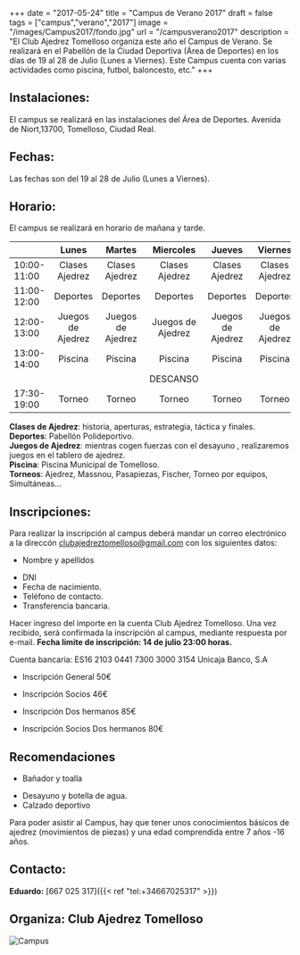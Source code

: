 +++
date = "2017-05-24"
title = "Campus de Verano 2017"
draft = false
tags = ["campus","verano","2017"]
image = "/images/Campus2017/fondo.jpg"
url = "/campusverano2017"
description = "El Club Ajedrez Tomelloso organiza este año el Campus de Verano. Se realizará en el Pabellón de la Ciudad Deportiva (Área de Deportes) en los días de 19 al 28 de Julio (Lunes a Viernes). Este Campus cuenta con varias actividades como piscina, futbol, baloncesto, etc."
+++


## Instalaciones:

El campus se realizará en las instalaciones del Área de Deportes. Avenida de Niort,13700, Tomelloso, Ciudad Real.

## Fechas: 

Las fechas son del 19 al 28 de Julio (Lunes a Viernes).

## Horario:

El campus se realizará en horario de mañana y tarde.

|      | Lunes | Martes | Miercoles | Jueves | Viernes |
| :------- | :----------:| :-----:|:----------:| :-----:|:----------:|
|10:00-11:00   | Clases Ajedrez    | Clases Ajedrez   | Clases Ajedrez | Clases Ajedrez | Clases Ajedrez |
| 11:00-12:00  | Deportes    | Deportes   | Deportes | Deportes | Deportes |
| 12:00-13:00  |  Juegos de Ajedrez    | Juegos de Ajedrez   | Juegos de Ajedrez | Juegos de Ajedrez | Juegos de Ajedrez |
| 13:00-14:00  |   Piscina    | Piscina    | Piscina  | Piscina  | Piscina  |
|   |   | |   DESCANSO     | |
| 17:30-19:00  |   Torneo    | Torneo   | Torneo | Torneo | Torneo |

**Clases de Ajedrez**: historia, aperturas, estrategia, táctica y finales.  
**Deportes**: Pabellón Polideportivo.  
**Juegos de Ajedrez**: mientras cogen fuerzas con el desayuno , realizaremos juegos en el tablero de ajedrez.  
**Piscina**: Piscina Municipal de Tomelloso.  
**Torneos**: Ajedrez, Massnou, Pasapiezas, Fischer, Torneo por equipos, Simultáneas...

## Inscripciones:
Para realizar la inscripción al campus deberá mandar un correo electrónico a la direccón [clubajedreztomelloso@gmail.com](mailto:clubajedreztomelloso@gmail.com) con los siguientes datos:

* Nombre y apellidos
-  DNI
- Fecha de nacimiento.
- Teléfono de contacto.
- Transferencia bancaria.

Hacer ingreso del importe en la cuenta Club Ajedrez Tomelloso. Una vez recibido, será confirmada la inscripción al campus, mediante respuesta por e-mail. __Fecha límite de inscripción: 14 de julio 23:00 horas.__


Cuenta bancaria: ES16 2103 0441 7300 3000 3154 Unicaja Banco, S.A 

* Inscripción General                   50€

- Inscripción Socios                    46€

- Inscripción Dos hermanos              85€ 

- Inscripción Socios Dos hermanos       80€

## Recomendaciones

* Bañador y toalla
- Desayuno y botella de agua.
- Calzado deportivo

Para poder asistir al Campus, hay que tener unos conocimientos básicos de ajedrez (movimientos de piezas) y una edad comprendida entre 7 años -16 años.

## Contacto:

__Eduardo:__ [667 025 317]({{< ref "tel:+34667025317" >}})

## Organiza: Club Ajedrez Tomelloso

![Campus](/images/Campus2017/campus_2017.jpg)